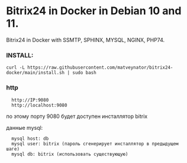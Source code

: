 # Bitrix24 in Docker in Debian 10 and 11.
Bitrix24 in Docker with SSMTP, SPHINX, MYSQL, NGINX, PHP74.

### INSTALL:
```
curl -L https://raw.githubusercontent.com/matveynator/bitrix24-docker/main/install.sh | sudo bash
```

### http 
```
  http://IP:9080 
  http://localhost:9080
```
по этому порту 9080 будет доступен инсталлятор bitrix

данные mysql:
```
  mysql host: db
  mysql user: bitrix (пароль сгенерирует инсталлятор в предыдущем шаге)
  mysql db: bitrix (использовать существующую)
```
